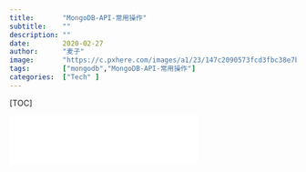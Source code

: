 ```yaml
---
title:       "MongoDB-API-常用操作"
subtitle:    ""
description: ""
date:        2020-02-27
author:      "麦子"
image:       "https://c.pxhere.com/images/a1/23/147c2090573fcd3fbc38e7b7b5a7-1593571.jpg!d"
tags:        ["mongodb","MongoDB-API-常用操作"]
categories:  ["Tech" ]
---
```


[TOC]

 <iframe frameborder="no" border="0" marginwidth="0" marginheight="0" width=330 height=86 src="//music.163.com/outchain/player?type=2&id=34341360&auto=1&height=66"></iframe>